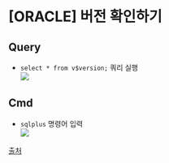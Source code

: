 # [ORACLE] 버전 확인하기

## Query

-   `select * from v$version;`  쿼리 실행  
    ![](https://velog.velcdn.com/images/thehill_hannam/post/5da902b8-ea27-4a73-9647-93fed7265d71/image.png)

## Cmd

-   `sqlplus`  명령어 입력  
    ![](https://velog.velcdn.com/images/thehill_hannam/post/78a0ffad-735b-47e6-9940-ddd4279c9cd0/image.png)

[출처](https://velog.io/@thehill_hannam/%EC%98%A4%EB%9D%BC%ED%81%B4-%EB%B2%84%EC%A0%84-%ED%99%95%EC%9D%B8cmd-query)
<!--stackedit_data:
eyJoaXN0b3J5IjpbLTExNTc2NTg5MywyODQ0Njk3MTddfQ==
-->